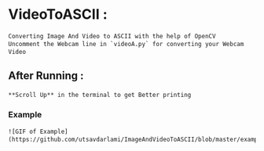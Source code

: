 # VideoToASCII :
    Converting Image And Video to ASCII with the help of OpenCV
    Uncomment the Webcam line in `videoA.py` for converting your Webcam Video
## After Running :
    **Scroll Up** in the terminal to get Better printing

### Example
    ![GIF of Example](https://github.com/utsavdarlami/ImageAndVideoToASCII/blob/master/example.jpg)
